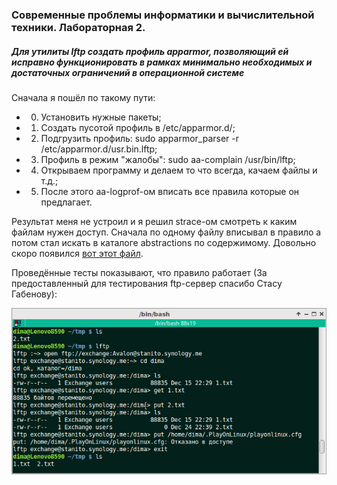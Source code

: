 ### Современные проблемы информатики и вычислительной техники. Лабораторная 2.

##### Для утилиты lftp создать профиль apparmor, позволяющий ей исправно функционировать в рамках минимально необходимых и достаточных ограничений в операционной системе

Сначала я пошёл по такому пути:

* 0) Установить нужные пакеты;
* 1) Создать пусотой профиль в /etc/apparmor.d/;
* 2) Подгрузить профиль: sudo apparmor_parser -r /etc/apparmor.d/usr.bin.lftp;
* 3) Профиль в режим "жалобы":
sudo aa-complain /usr/bin/lftp;
* 4) Открываем программу и делаем то что всегда, качаем файлы и т.д.;
* 5) После этого aa-logprof-ом вписать все правила которые он предлагает.

Результат меня не устроил и я решил strace-ом смотреть к каким файлам нужен доступ. Сначала по одному файлу вписывал в правило а потом стал искать в каталоге abstractions по содержимому.
Довольно скоро появился [вот этот файл](https://github.com/dmitryunterov/modernprobs-lab2/blob/master/usr.bin.lftp).

Проведённые тесты показывают, что правило работает (За предоставленный для тестирования ftp-сервер спасибо Стасу Габенову):

![Скриншот с пруфами](https://github.com/dmitryunterov/modernprobs-lab2/blob/master/screenshot.png)






